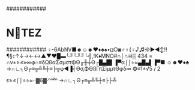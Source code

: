############ 
#  NTEZ   # 
############ ♀-6AbNV ■☻☺☻♥♦♣♠•◘○◙♂♀{♀♪♫☼►◄↕‼¶§↨↑↓→←↔▲▼♥█▬└╜└╜╜└╣,!K♦MNO#∩│∩≡i▒
434 = ∩v±≥≤»∞φ∩≡δΩßαΣσµστΦΘ╓╫╪Θ┌█▄█▌▐▀α⌠⌡÷≈▄█▄▌▐▀■  ☺☻♥♦♣
→∩∟┐Θ╒≡╦╩╚┼≡├╦φ◄▐╡Θσ,ΦΘßΓπΣïµµτΘφδ∞
Φ≡1±√5 / 2

 ε≥≤⌠⌡÷÷≈·∙▓6▓·ⁿⁿ²ⁿ
→∩∟┐Θ╒≡╦╩╚┼≡├├╩